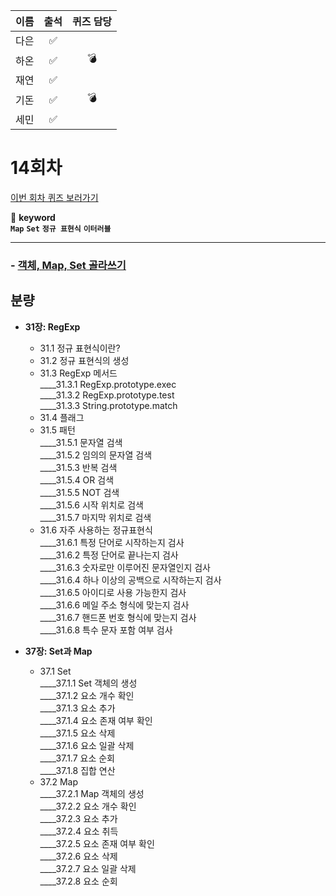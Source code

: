 |이름|출석|퀴즈 담당|
|:--:|:--:|:--:|
|다은|✅||
|하온|✅|💣|
|재연|✅||
|기돈|✅|💣|
|세민|✅||

# 14회차
<a href="https://github.com/ooheunda/how-to-enjoy/issues/14">이번 회차 퀴즈 보러가기</a>  

📌 **keyword**  
    **`Map`** **`Set`** **`정규 표현식`** **`이터러블`**

<hr> 

### - [객체, Map, Set 골라쓰기](https://velog.io/@himprover/%EC%9D%B4%EC%A0%9C%EB%8A%94-%EB%AA%A8%EB%8D%98-%EC%9E%90%EB%B0%94%EC%8A%A4%ED%81%AC%EB%A6%BD%ED%8A%B8%EB%A5%BC-%EC%95%8C%EC%95%84%EC%95%BC%EC%A7%80-%EA%B0%9D%EC%B2%B4-Map-Set-%EA%B3%A8%EB%9D%BC%EC%93%B0%EA%B8%B0)
  

## 분량

- **31장: RegExp**
  - 31.1 정규 표현식이란?
  - 31.2 정규 표현식의 생성
  - 31.3 RegExp 메서드  
    ____31.3.1 RegExp.prototype.exec  
    ____31.3.2 RegExp.prototype.test  
    ____31.3.3 String.prototype.match  
  - 31.4 플래그
  - 31.5 패턴  
    ____31.5.1 문자열 검색  
    ____31.5.2 임의의 문자열 검색  
    ____31.5.3 반복 검색  
    ____31.5.4 OR 검색  
    ____31.5.5 NOT 검색  
    ____31.5.6 시작 위치로 검색  
    ____31.5.7 마지막 위치로 검색  
  - 31.6 자주 사용하는 정규표현식  
    ____31.6.1 특정 단어로 시작하는지 검사  
    ____31.6.2 특정 단어로 끝나는지 검사  
    ____31.6.3 숫자로만 이루어진 문자열인지 검사  
    ____31.6.4 하나 이상의 공백으로 시작하는지 검사  
    ____31.6.5 아이디로 사용 가능한지 검사  
    ____31.6.6 메일 주소 형식에 맞는지 검사  
    ____31.6.7 핸드폰 번호 형식에 맞는지 검사  
    ____31.6.8 특수 문자 포함 여부 검사

- **37장: Set과 Map**
  - 37.1 Set  
    ____37.1.1 Set 객체의 생성  
    ____37.1.2 요소 개수 확인  
    ____37.1.3 요소 추가  
    ____37.1.4 요소 존재 여부 확인  
    ____37.1.5 요소 삭제  
    ____37.1.6 요소 일괄 삭제  
    ____37.1.7 요소 순회  
    ____37.1.8 집합 연산  
  - 37.2 Map  
    ____37.2.1 Map 객체의 생성  
    ____37.2.2 요소 개수 확인  
    ____37.2.3 요소 추가  
    ____37.2.4 요소 취득  
    ____37.2.5 요소 존재 여부 확인  
    ____37.2.6 요소 삭제  
    ____37.2.7 요소 일괄 삭제  
    ____37.2.8 요소 순회  


